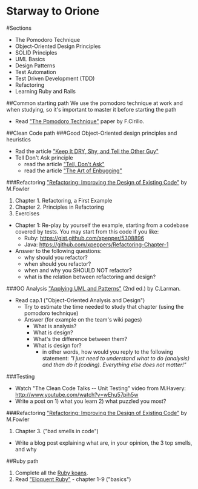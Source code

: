 Starway to Orione
=================

#Sections
* The Pomodoro Technique
* Object-Oriented Design Principles
* SOLID Principles
* UML Basics
* Design Patterns
* Test Automation
* Test Driven Development (TDD)
* Refactoring
* Learning Ruby and Rails

##Common starting path
We use the pomodoro technique at work and when studying, so it's important to master it before starting the path
* Read ["The Pomodoro Technique"](http://pomodorotechnique.com/) paper by F.Cirillo.

##Clean Code path
###Good Object-Oriented design principles and heuristics
* Rad the article ["Keep It DRY, Shy, and Tell the Other Guy"](http://media.pragprog.com/articles/may_04_oo1.pdf)
* Tell Don't Ask principle
  * read the article ["Tell, Don't Ask"](http://pragprog.com/articles/tell-dont-ask)
  * read the article ["The Art of Enbugging"](http://media.pragprog.com/articles/jan_03_enbug.pdf)

###Refactoring
["Refactoring: Improving the Design of Existing Code"](http://www.amazon.it/Refactoring-Improving-Design-Existing-Code/dp/0201485672) by M.Fowler

1. Chapter 1. Refactoring, a First Example
1. Chapter 2. Principles in Refactoring
1. Exercises
 * Chapter 1: Re-play by yourself the example, starting from a codebase covered by tests.
 You may start from this code if you like:
     * Ruby: https://gist.github.com/xpepper/5308896
     * Java: https://github.com/xpeppers/Refactoring-Chapter-1
  * Answer to the following questions:
    * why should you refactor?
    * when should you refactor?
    * when and why you SHOULD NOT refactor?
    * what is the relation between refactoring and design?

###OO Analysis
["Applying UML and Patterns"](http://www.amazon.com/Applying-UML-Patterns-Introduction-Object-Oriented/dp/0131489062) (2nd ed.) by C.Larman.
* Read cap.1 ("Object-Oriented Analysis and Design")
  * Try to estimate the time needed to study that chapter (using the pomodoro technique)
  * Answer (for example on the team's wiki pages)
    * What is analysis?
    * What is design?
    * What's the difference between them?
    * What is design for?
      * in other words, how would you reply to the following statement: _"I just need to understand what to do (analysis) and than do it (coding). Everything else does not matter!"_

###Testing
* Watch "The Clean Code Talks -- Unit Testing" video from M.Havery: http://www.youtube.com/watch?v=wEhu57pih5w
* Write a post on 1) what you learn 2) what puzzled you most?

###Refactoring
["Refactoring: Improving the Design of Existing Code"](http://www.amazon.it/Refactoring-Improving-Design-Existing-Code/dp/0201485672) by M.Fowler
1. Chapter 3. ("bad smells in code")
  * Write a blog post explaining what are, in your opinion, the 3 top smells, and why


##Ruby path
1. Complete all the [Ruby koans](http://rubykoans.com/).
1. Read ["Eloquent Ruby"](http://www.amazon.com/Eloquent-Ruby-Addison-Wesley-Professional-Series/dp/0321584104) - chapter 1-9 ("basics")
